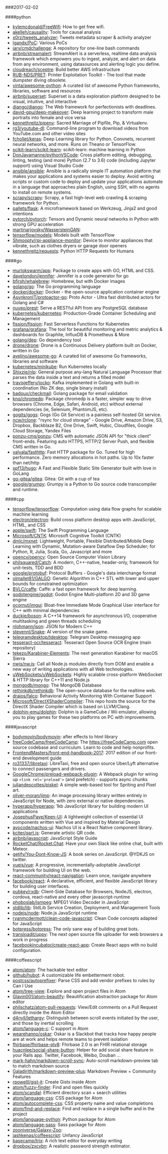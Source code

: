 ###2017-02-02

####python
* [kylemcdonald/FreeWifi](https://github.com/kylemcdonald/FreeWifi): How to get free wifi.
* [akelleh/causality](https://github.com/akelleh/causality): Tools for causal analysis
* [x0rz/tweets_analyzer](https://github.com/x0rz/tweets_analyzer): Tweets metadata scraper & activity analyzer
* [lgandx/PoC](https://github.com/lgandx/PoC): Various PoCs
* [jarv/cmdchallenge](https://github.com/jarv/cmdchallenge): A repository for one-line bash commands
* [airbnb/streamalert](https://github.com/airbnb/streamalert): StreamAlert is a serverless, realtime data analysis framework which empowers you to ingest, analyze, and alert on data from any environment, using datasources and alerting logic you define.
* [cloudreach/sceptre](https://github.com/cloudreach/sceptre): Build better AWS infrastructure
* [RUB-NDS/PRET](https://github.com/RUB-NDS/PRET): Printer Exploitation Toolkit - The tool that made dumpster diving obsolete.
* [vinta/awesome-python](https://github.com/vinta/awesome-python): A curated list of awesome Python frameworks, libraries, software and resources
* [airbnb/superset](https://github.com/airbnb/superset): Superset is a data exploration platform designed to be visual, intuitive, and interactive
* [django/django](https://github.com/django/django): The Web framework for perfectionists with deadlines.
* [david-gpu/deep-makeover](https://github.com/david-gpu/deep-makeover): Deep learning project to transform male portraits into female and vice versa
* [kennethreitz/pipenv](https://github.com/kennethreitz/pipenv): Sacred Marriage of Pipfile, Pip, & Virtualenv.
* [rg3/youtube-dl](https://github.com/rg3/youtube-dl): Command-line program to download videos from YouTube.com and other video sites
* [fchollet/keras](https://github.com/fchollet/keras): Deep Learning library for Python. Convnets, recurrent neural networks, and more. Runs on Theano or TensorFlow.
* [scikit-learn/scikit-learn](https://github.com/scikit-learn/scikit-learn): scikit-learn: machine learning in Python
* [DonJayamanne/pythonVSCode](https://github.com/DonJayamanne/pythonVSCode): Cross platform editing, debugging, linting, testing (and more) Python (2.7 to 3.6) code (including Jupyter support) using Visual Studio Code
* [ansible/ansible](https://github.com/ansible/ansible): Ansible is a radically simple IT automation platform that makes your applications and systems easier to deploy. Avoid writing scripts or custom code to deploy and update your applications automate in a language that approaches plain English, using SSH, with no agents to install on remote systems.
* [scrapy/scrapy](https://github.com/scrapy/scrapy): Scrapy, a fast high-level web crawling & scraping framework for Python.
* [pallets/flask](https://github.com/pallets/flask): A microframework based on Werkzeug, Jinja2 and good intentions
* [pytorch/pytorch](https://github.com/pytorch/pytorch): Tensors and Dynamic neural networks in Python with strong GPU acceleration
* [martinarjovsky/WassersteinGAN](https://github.com/martinarjovsky/WassersteinGAN): 
* [tensorflow/models](https://github.com/tensorflow/models): Models built with TensorFlow
* [Shmoopty/rpi-appliance-monitor](https://github.com/Shmoopty/rpi-appliance-monitor): Device to monitor appliances that vibrate, such as clothes dryers or garage door openers
* [kennethreitz/requests](https://github.com/kennethreitz/requests): Python HTTP Requests for Humans

####go
* [murlokswarm/app](https://github.com/murlokswarm/app): Package to create apps with GO, HTML and CSS.
* [davelondon/jennifer](https://github.com/davelondon/jennifer): Jennifer is a code generator for go
* [bfirsh/whalebrew](https://github.com/bfirsh/whalebrew): Homebrew, but with Docker images
* [golang/go](https://github.com/golang/go): The Go programming language
* [docker/docker](https://github.com/docker/docker): Docker - the open-source application container engine
* [AsynkronIT/protoactor-go](https://github.com/AsynkronIT/protoactor-go): Proto Actor - Ultra fast distributed actors for Golang and C#
* [nuveo/prest](https://github.com/nuveo/prest): Serve a RESTful API from any PostgreSQL database
* [kubernetes/kubernetes](https://github.com/kubernetes/kubernetes): Production-Grade Container Scheduling and Management
* [fission/fission](https://github.com/fission/fission): Fast Serverless Functions for Kubernetes
* [grafana/grafana](https://github.com/grafana/grafana): The tool for beautiful monitoring and metric analytics & dashboards for Graphite, InfluxDB & Prometheus & More
* [golang/dep](https://github.com/golang/dep): Go dependency tool
* [drone/drone](https://github.com/drone/drone): Drone is a Continuous Delivery platform built on Docker, written in Go
* [avelino/awesome-go](https://github.com/avelino/awesome-go): A curated list of awesome Go frameworks, libraries and software
* [kubernetes/minikube](https://github.com/kubernetes/minikube): Run Kubernetes locally
* [Shixzie/nlp](https://github.com/Shixzie/nlp): General purpose any-lang Natural Language Processor that parses the data inside a text and returns a filled model
* [travisjeffery/jocko](https://github.com/travisjeffery/jocko): Kafka implemented in Golang with built-in coordination (No ZK dep, single binary install)
* [badoux/checkmail](https://github.com/badoux/checkmail): Golang package for email validation
* [knq/chromedp](https://github.com/knq/chromedp): Package chromedp is a faster, simpler way to drive browsers (Chrome, Edge, Safari, Android, etc) without external dependencies (ie, Selenium, PhantomJS, etc).
* [gogits/gogs](https://github.com/gogits/gogs): Gogs (Go Git Service) is a painless self-hosted Git service.
* [ncw/rclone](https://github.com/ncw/rclone): "rsync for cloud storage" - Google Drive, Amazon Drive, S3, Dropbox, Backblaze B2, One Drive, Swift, Hubic, Cloudfiles, Google Cloud Storage, Yandex Files
* [ponzu-cms/ponzu](https://github.com/ponzu-cms/ponzu): CMS with automatic JSON API for "thick client" front-ends. Featuring auto HTTPS, HTTP/2 Server Push, and flexible CMS written in Go.
* [valyala/fasthttp](https://github.com/valyala/fasthttp): Fast HTTP package for Go. Tuned for high performance. Zero memory allocations in hot paths. Up to 10x faster than net/http
* [spf13/hugo](https://github.com/spf13/hugo): A Fast and Flexible Static Site Generator built with love in GoLang
* [go-gitea/gitea](https://github.com/go-gitea/gitea): Gitea: Git with a cup of tea
* [google/grumpy](https://github.com/google/grumpy): Grumpy is a Python to Go source code transcompiler and runtime.

####cpp
* [tensorflow/tensorflow](https://github.com/tensorflow/tensorflow): Computation using data flow graphs for scalable machine learning
* [electron/electron](https://github.com/electron/electron): Build cross platform desktop apps with JavaScript, HTML, and CSS
* [apple/swift](https://github.com/apple/swift): The Swift Programming Language
* [Microsoft/CNTK](https://github.com/Microsoft/CNTK): Microsoft Cognitive Toolkit (CNTK)
* [dmlc/mxnet](https://github.com/dmlc/mxnet): Lightweight, Portable, Flexible Distributed/Mobile Deep Learning with Dynamic, Mutation-aware Dataflow Dep Scheduler; for Python, R, Julia, Scala, Go, Javascript and more
* [opencv/opencv](https://github.com/opencv/opencv): Open Source Computer Vision Library
* [philsquared/Catch](https://github.com/philsquared/Catch): A modern, C++-native, header-only, framework for unit-tests, TDD and BDD
* [google/protobuf](https://github.com/google/protobuf): Protocol Buffers - Google's data interchange format
* [olmallet81/GALGO](https://github.com/olmallet81/GALGO): Genetic Algorithm in C++ STL with lower and upper bounds for constrained optimization
* [BVLC/caffe](https://github.com/BVLC/caffe): Caffe: a fast open framework for deep learning.
* [godotengine/godot](https://github.com/godotengine/godot): Godot Engine  Multi-platform 2D and 3D game engine
* [ocornut/imgui](https://github.com/ocornut/imgui): Bloat-free Immediate Mode Graphical User interface for C++ with minimal dependencies
* [duckie/boson](https://github.com/duckie/boson): A C++14 framework for asynchronous I/O, cooperative multitasking and green threads scheduling
* [nlohmann/json](https://github.com/nlohmann/json): JSON for Modern C++
* [stevennl/Snake](https://github.com/stevennl/Snake): AI version of the snake game.
* [telegramdesktop/tdesktop](https://github.com/telegramdesktop/tdesktop): Telegram Desktop messaging app
* [tesseract-ocr/tesseract](https://github.com/tesseract-ocr/tesseract): Tesseract Open Source OCR Engine (main repository)
* [tekezo/Karabiner-Elements](https://github.com/tekezo/Karabiner-Elements): The next generation Karabiner for macOS Sierra
* [nwjs/nw.js](https://github.com/nwjs/nw.js): Call all Node.js modules directly from DOM and enable a new way of writing applications with all Web technologies.
* [uWebSockets/uWebSockets](https://github.com/uWebSockets/uWebSockets): Highly scalable cross-platform WebSocket & HTTP library for C++11 and Node.js
* [mongodb/mongo](https://github.com/mongodb/mongo): The MongoDB Database
* [rethinkdb/rethinkdb](https://github.com/rethinkdb/rethinkdb): The open-source database for the realtime web.
* [draios/falco](https://github.com/draios/falco): Behavioral Activity Monitoring With Container Support
* [Microsoft/DirectXShaderCompiler](https://github.com/Microsoft/DirectXShaderCompiler): This repo hosts the source for the DirectX Shader Compiler which is based on LLVM/Clang.
* [dolphin-emu/dolphin](https://github.com/dolphin-emu/dolphin): Dolphin is a GameCube / Wii emulator, allowing you to play games for these two platforms on PC with improvements.

####javascript
* [bodymovin/bodymovin](https://github.com/bodymovin/bodymovin): after effects to html library
* [freeCodeCamp/freeCodeCamp](https://github.com/freeCodeCamp/freeCodeCamp): The https://freeCodeCamp.com open source codebase and curriculum. Learn to code and help nonprofits.
* [FrontendMasters/front-end-handbook-2017](https://github.com/FrontendMasters/front-end-handbook-2017): 2017 edition of our front-end development guide
* [ro31337/libretaxi](https://github.com/ro31337/libretaxi): LibreTaxi, free and open source Uber/Lyft alternative to connect passengers and drivers.
* [GoogleChrome/preload-webpack-plugin](https://github.com/GoogleChrome/preload-webpack-plugin): A Webpack plugin for wiring up `<link rel='preload'>` (and prefetch) - supports async chunks
* [juliandescottes/piskel](https://github.com/juliandescottes/piskel): A simple web-based tool for Spriting and Pixel art.
* [oliver-moran/jimp](https://github.com/oliver-moran/jimp): An image processing library written entirely in JavaScript for Node, with zero external or native dependencies.
* [hyperapp/hyperapp](https://github.com/hyperapp/hyperapp): 1kb JavaScript library for building modern UI applications
* [JosephusPaye/Keen-UI](https://github.com/JosephusPaye/Keen-UI): A lightweight collection of essential UI components written with Vue and inspired by Material Design
* [avocode/nachos-ui](https://github.com/avocode/nachos-ui): Nachos UI is a React Native component library.
* [kciter/qart.js](https://github.com/kciter/qart.js): Generate artistic QR code. 
* [airbnb/javascript](https://github.com/airbnb/javascript): JavaScript Style Guide
* [RocketChat/Rocket.Chat](https://github.com/RocketChat/Rocket.Chat): Have your own Slack like online chat, built with Meteor.
* [getify/You-Dont-Know-JS](https://github.com/getify/You-Dont-Know-JS): A book series on JavaScript. @YDKJS on twitter.
* [vuejs/vue](https://github.com/vuejs/vue): A progressive, incrementally-adoptable JavaScript framework for building UI on the web.
* [react-community/react-navigation](https://github.com/react-community/react-navigation): Learn once, navigate anywhere
* [facebook/react](https://github.com/facebook/react): A declarative, efficient, and flexible JavaScript library for building user interfaces.
* [pubkey/rxdb](https://github.com/pubkey/rxdb):   Client-Side Database for Browsers, NodeJS, electron, cordova, react-native and every other javascript-runtime 
* [phoboslab/jsmpeg](https://github.com/phoboslab/jsmpeg): MPEG1 Video Decoder in JavaScript
* [stdlib/lib](https://github.com/stdlib/lib): StdLib Service Creation, Deployment, and Management Tools
* [nodejs/node](https://github.com/nodejs/node): Node.js JavaScript runtime 
* [ryanmcdermott/clean-code-javascript](https://github.com/ryanmcdermott/clean-code-javascript):  Clean Code concepts adapted for JavaScript
* [botpress/botpress](https://github.com/botpress/botpress):  The only sane way of building great bots. 
* [transloadit/uppy](https://github.com/transloadit/uppy):  The next open source file uploader for web browsers  a work in progress  
* [facebookincubator/create-react-app](https://github.com/facebookincubator/create-react-app): Create React apps with no build configuration.

####coffeescript
* [atom/atom](https://github.com/atom/atom): The hackable text editor
* [github/hubot](https://github.com/github/hubot): A customizable life embetterment robot.
* [postcss/autoprefixer](https://github.com/postcss/autoprefixer): Parse CSS and add vendor prefixes to rules by Can I Use
* [atom/tree-view](https://github.com/atom/tree-view): Explore and open project files in Atom
* [Glavin001/atom-beautify](https://github.com/Glavin001/atom-beautify):  Beautification abstraction package for Atom editor
* [philschatz/atom-pull-requests](https://github.com/philschatz/atom-pull-requests): View/Edit comments on a Pull Request directly inside the Atom Editor
* [d4nyll/lethargy](https://github.com/d4nyll/lethargy): Distinguish between scroll events initiated by the user, and those by inertial scrolling
* [atom/language-c](https://github.com/atom/language-c): C support in Atom
* [wearehanno/oskar](https://github.com/wearehanno/oskar): Oskar is a Slackbot that tracks how happy people are at work and helps remote teams to prevent isolation
* [fhirbase/fhirbase-plv8](https://github.com/fhirbase/fhirbase-plv8): Fhirbase 2.0 is an FHIR relational storage
* [huacnlee/social-share-button](https://github.com/huacnlee/social-share-button): Helper for add social share feature in your Rails app. Twitter, Facebook, Weibo, Douban ...
* [mark-hahn/markdown-scroll-sync](https://github.com/mark-hahn/markdown-scroll-sync): Auto-scroll markdown-preview tab to match markdown source
* [Galadirith/markdown-preview-plus](https://github.com/Galadirith/markdown-preview-plus): Markdown Preview + Community Features
* [rpowelll/gist-it](https://github.com/rpowelll/gist-it): Create Gists inside Atom
* [atom/fuzzy-finder](https://github.com/atom/fuzzy-finder): Find and open files quickly
* [atom/scandal](https://github.com/atom/scandal): Efficient directory scan + search utilities
* [atom/language-css](https://github.com/atom/language-css): CSS package for Atom
* [atom/autocomplete-css](https://github.com/atom/autocomplete-css): CSS property name and value completions
* [atom/find-and-replace](https://github.com/atom/find-and-replace): Find and replace in a single buffer and in the project
* [atom/language-python](https://github.com/atom/language-python): Python package for Atom
* [atom/language-sass](https://github.com/atom/language-sass): Sass package for Atom
* [zooniverse/Galaxy-Zoo](https://github.com/zooniverse/Galaxy-Zoo): 
* [jashkenas/coffeescript](https://github.com/jashkenas/coffeescript): Unfancy JavaScript
* [basecamp/trix](https://github.com/basecamp/trix): A rich text editor for everyday writing
* [dropbox/zxcvbn](https://github.com/dropbox/zxcvbn): A realistic password strength estimator.
